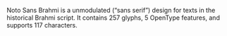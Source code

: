 Noto Sans Brahmi is a unmodulated (“sans serif”) design for texts in the historical Brahmi script. It contains 257 glyphs, 5 OpenType features, and supports 117 characters.